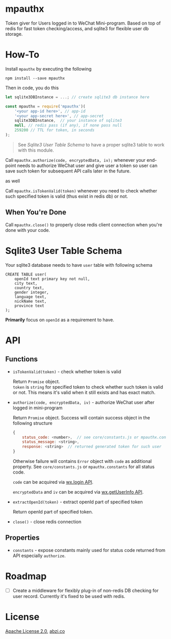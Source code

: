 # mpauthx

Token giver for Users logged in to WeChat Mini-program. Based on top of redis for fast token checking/access, and sqlite3 for flexible user db storage.

# How-To

Install `mpauthx` by executing the following

```
npm install --save mpauthx
```

Then in code, you do this

```javascript
let sqlite3DBInstance = ...; // create sqlite3 db instance here

const mpauthx = require('mpauthx')(
	'<your app-id here>', // app-id
	'<your app-secret here>', // app-secret
	sqlite3DBInstance, 	// your instance of sqlite3
	null, // redis pass (if any), if none pass null
	259200 // TTL for token, in seconds
);
```

> See _Sqlite3 User Table Schema_ to have a proper sqlite3 table to work with this module.

Call `mpauthx.authorize(code, encryptedData, iv);` whenever your end-point needs to authorize WeChat user and give user a token so user can save such token for subsequent API calls later in the future.

as well

Call `mpauthx.isTokenValid(token)` whenever you need to check whether such specified token is valid (thus exist in redis db) or not.

## When You're Done

Call `mpauthx.close()` to properly close redis client connection when you're done with your code.

# Sqlite3 User Table Schema

Your sqlite3 database needs to have `user` table with following schema

```
CREATE TABLE user(
	openId text primary key not null, 
	city text, 
	country text, 
	gender integer, 
	language text, 
	nickName text, 
	province text
);
```

**Primarily** focus on `openId` as a requirement to have.

# API

## Functions

* `isTokenValid(token)` - check whether token is valid

	Return `Promise` object.  
	`token` is `string` for specified token to check whether such token is valid or not. This means it's valid when it still exists and has exact match.

* `authorize(code, encryptedData, iv)` - authorize WeChat user after logged in mini-program

	Return `Promise` object. Success will contain success object in the following structure  

	```javascript
	{
		status_code: <number>,	// see core/constants.js or mpauthx.constants for all statuses
		status_message: <string>,
		response: <string>	// returned generated token for such user
	}
	```

	Otherwise failure will contains `Error` object with `code` as additional property. See `core/constants.js` or `mpauthx.constants` for all status code.

	`code` can be acquired via [wx.login API](https://mp.weixin.qq.com/debug/wxadoc/dev/api/api-login.html#wxloginobject).

	`encryptedData` and `iv` can be acquired via [wx.getUserInfo API](https://mp.weixin.qq.com/debug/wxadoc/dev/api/open.html#wxgetuserinfoobject).

* `extractOpenId(token)` - extract openId part of specified token

	Return openId part of specified token.

* `close()` - close redis connection

## Properties

* `constants` - expose constants mainly used for status code returned from API especially `authorize`.

# Roadmap

* [ ] Create a middleware for flexibly plug-in of non-redis DB checking for user record. Currently it's fixed to be used with redis.

# License

[Apache License 2.0](https://github.com/abzico/mpauthx/blob/master/LICENSE), [abzi.co](https://abzi.co)  